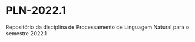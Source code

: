 # PLN-2022.1
Repositório da disciplina de Processamento de Linguagem Natural para o semestre 2022.1
